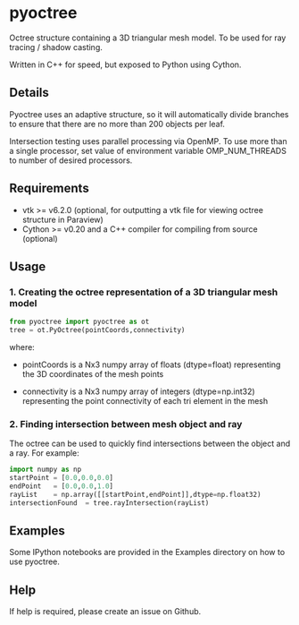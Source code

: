 pyoctree
========

Octree structure containing a 3D triangular mesh model. To be used for ray tracing / shadow casting.

Written in C++ for speed, but exposed to Python using Cython.


## Details

Pyoctree uses an adaptive structure, so it will automatically divide branches to ensure that there are no more than 200 objects per leaf.

Intersection testing uses parallel processing via OpenMP. To use more than a single processor, set value of environment variable OMP_NUM_THREADS to number of desired processors.  


## Requirements

* vtk >= v6.2.0 (optional, for outputting a vtk file for viewing octree structure in Paraview)
* Cython >= v0.20 and a C++ compiler for compiling from source (optional)


## Usage

### 1. Creating the octree representation of a 3D triangular mesh model

```python
from pyoctree import pyoctree as ot
tree = ot.PyOctree(pointCoords,connectivity)
```

where:

* pointCoords is a Nx3 numpy array of floats (dtype=float) representing the 3D coordinates of the mesh points

* connectivity is a Nx3 numpy array of integers (dtype=np.int32) representing the point connectivity of each tri element in the mesh 


### 2. Finding intersection between mesh object and ray

The octree can be used to quickly find intersections between the object and a ray. For example:

```python
import numpy as np
startPoint = [0.0,0.0,0.0]
endPoint   = [0.0,0.0,1.0]
rayList    = np.array([[startPoint,endPoint]],dtype=np.float32)
intersectionFound  = tree.rayIntersection(rayList)
```


## Examples

Some IPython notebooks are provided in the Examples directory on how to use pyoctree.


## Help

If help is required, please create an issue on Github.

